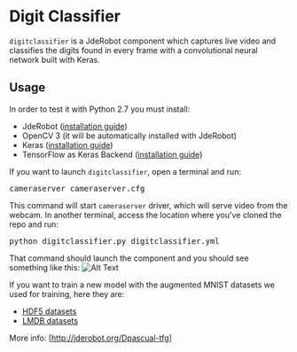 # Digit Classifier
<code>digitclassifier</code> is a JdeRobot component which captures live video and classifies the digits found in every frame with a convolutional neural network built with Keras.
## Usage
In order to test it with Python 2.7 you must install: 
* JdeRobot ([installation guide](http://jderobot.org/Installation))
* OpenCV 3 (it will be automatically installed with JdeRobot)
* Keras ([installation guide](https://keras.io/#installation))
* TensorFlow as Keras Backend ([installation guide](https://www.tensorflow.org/install/install_linux))

If you want to launch <code>digitclassifier</code>, open a terminal and run:
<pre>
cameraserver cameraserver.cfg
</pre>
This command will start <code>cameraserver</code> driver, which will serve video from the webcam. In another terminal, access the location where you've cloned the repo and run:
<pre>
python digitclassifier.py digitclassifier.yml
</pre>
That command should launch the component and you should see something like this:
![Alt Text](https://media.giphy.com/media/xT0xevE4RgzA4CTEju/giphy.gif)

If you want to train a new model with the augmented MNIST datasets we used for training, here they are:
* [HDF5 datasets](https://mega.nz/#!hV12GapC!3eGRv0Ty8VRoJxhnbrG_4e21QUnPNjraTnqUJog7PxU)
* [LMDB datasets](https://mega.nz/#!NBkBTSRI!TPfLk4nHY5WjconmhbI9jV_yZLvnImDzextQSBcA6Wk)

More info: [http://jderobot.org/Dpascual-tfg]
